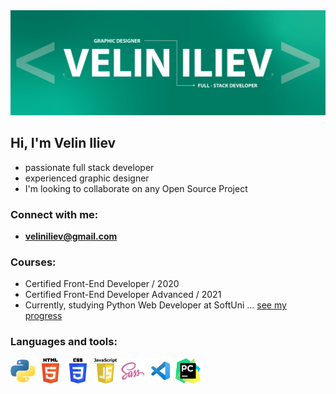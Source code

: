 <img src="./logos/header_github.png" alt="Python">

## Hi, I'm Velin Iliev
- passionate full stack developer
- experienced graphic designer
- I'm looking to collaborate on any Open Source Project

### Connect with me:
- **veliniliev@gmail.com**

### Courses:
- Certified Front-End Developer / 2020
- Certified Front-End Developer Advanced / 2021
- Currently, studying Python Web Developer at SoftUni ... [see my progress]

### Languages and tools:
<p>
    <img src="./logos/Python-logo-notext.svg" alt="Python" width="40" height="40">
    <img src="./logos/HTML5_logo_and_wordmark.svg" alt="HTML5" width="40" height="40">
    <img src="./logos/CSS3_logo_and_wordmark.svg" alt="CSS" width="40" height="40">
    <img src="./logos/Javascript_badge.svg" alt="JavaScript" width="40" height="40">
    <img src="./logos/sass-1.svg" alt="SASS" width="40" height="40">
    <img src="./logos/vscode.svg" alt="VSCode" width="40" height="40">
    <img src="./logos/PyCharm_Icon.svg" alt="Pycharm" width="40" height="40">
</p>

<!-- [![Top Langs](https://github-readme-stats.vercel.app/api/top-langs/?username=VelinIliev&layout=compact)](https://github.com/anuraghazra/github-readme-stats) -->

[see my progress]:https://github.com/VelinIliev/SoftUni-Python-Full-Stack-Developer-progress